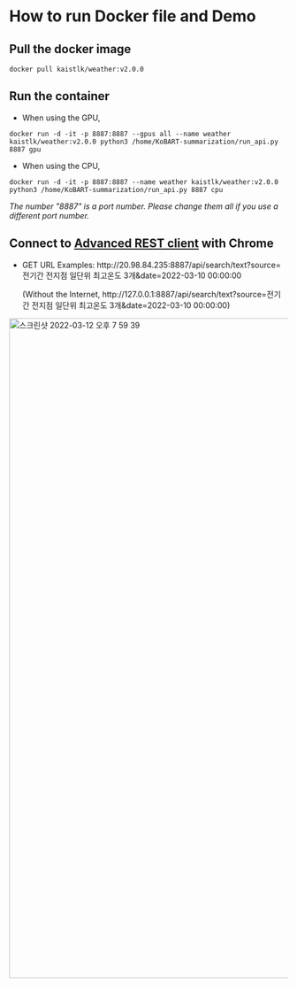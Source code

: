 # How to run Docker file and Demo

## Pull the docker image 
    docker pull kaistlk/weather:v2.0.0

## Run the container
- When using the GPU,
```
docker run -d -it -p 8887:8887 --gpus all --name weather kaistlk/weather:v2.0.0 python3 /home/KoBART-summarization/run_api.py 8887 gpu
```
- When using the CPU,
```
docker run -d -it -p 8887:8887 --name weather kaistlk/weather:v2.0.0 python3 /home/KoBART-summarization/run_api.py 8887 cpu
```

_The number "8887" is a port number. Please change them all if you use a different port number._

## Connect to [Advanced REST client](https://chrome.google.com/webstore/detail/advanced-rest-client/hgmloofddffdnphfgcellkdfbfbjeloo/related) with Chrome

- GET URL Examples: http<hi>://20.98.84.235:8887/api/search/text?source=전기간 전지점 일단위 최고온도 3개&date=2022-03-10 00:00:00

    (Without the Internet, http<hi>://127.0.0.1:8887/api/search/text?source=전기간 전지점 일단위 최고온도 3개&date=2022-03-10 00:00:00)
<img width="1193" alt="스크린샷 2022-03-12 오후 7 59 39" src="https://user-images.githubusercontent.com/82276223/158015377-da9b9b4e-7e08-4637-9b25-b04256841a7f.png">
